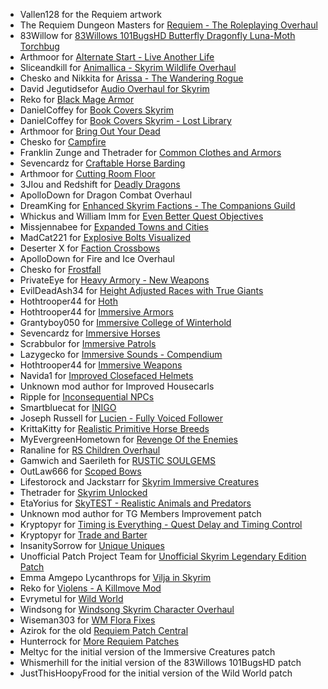 - Vallen128 for the Requiem artwork
- The Requiem Dungeon Masters for [Requiem - The Roleplaying Overhaul](https://www.nexusmods.com/skyrim/mods/19281)
- 83Willow for [83Willows 101BugsHD Butterfly Dragonfly Luna-Moth Torchbug](https://www.nexusmods.com/skyrim/mods/4955)
- Arthmoor for [Alternate Start - Live Another Life](https://www.nexusmods.com/skyrim/mods/9557)
- Sliceandkill for [Animallica - Skyrim Wildlife Overhaul](https://www.nexusmods.com/skyrim/mods/57413)
- Chesko and Nikkita for [Arissa - The Wandering Rogue](https://www.nexusmods.com/skyrim/mods/53754)
- David Jegutidsefor [Audio Overhaul for Skyrim](https://www.nexusmods.com/skyrim/mods/43773)
- Reko for [Black Mage Armor](https://www.nexusmods.com/skyrim/mods/9645)
- DanielCoffey for [Book Covers Skyrim](https://www.nexusmods.com/skyrim/mods/35399)
- DanielCoffey for [Book Covers Skyrim - Lost Library](https://www.nexusmods.com/skyrim/mods/57120)
- Arthmoor for [Bring Out Your Dead](https://www.nexusmods.com/skyrim/mods/19281)
- Chesko for [Campfire](https://www.nexusmods.com/skyrim/mods/64798)
- Franklin Zunge and Thetrader for [Common Clothes and Armors](https://www.nexusmods.com/skyrim/mods/94625)
- Sevencardz for [Craftable Horse Barding](https://www.nexusmods.com/skyrim/mods/64069)
- Arthmoor for [Cutting Room Floor](https://www.nexusmods.com/skyrim/mods/47327)
- 3JIou and Redshift for [Deadly Dragons](https://www.nexusmods.com/skyrim/mods/3829)
- ApolloDown for Dragon Combat Overhaul
- DreamKing for [Enhanced Skyrim Factions - The Companions Guild](https://www.nexusmods.com/skyrim/mods/22650)
- Whickus and William Imm for [Even Better Quest Objectives](https://www.nexusmods.com/skyrim/mods/32695)
- Missjennabee for [Expanded Towns and Cities](https://www.nexusmods.com/skyrim/mods/13608)
- MadCat221 for [Explosive Bolts Visualized](https://www.nexusmods.com/skyrim/mods/21922)
- Deserter X for [Faction Crossbows](https://www.nexusmods.com/skyrim/mods/58704)
- ApolloDown for Fire and Ice Overhaul
- Chesko for [Frostfall](https://www.nexusmods.com/skyrim/mods/11163)
- PrivateEye for [Heavy Armory - New Weapons](https://www.nexusmods.com/skyrim/mods/21120)
- EvilDeadAsh34 for [Height Adjusted Races with True Giants](https://www.nexusmods.com/skyrim/mods/7587)
- Hothtrooper44 for [Hoth](https://www.nexusmods.com/skyrim/mods/24666)
- Hothtrooper44 for [Immersive Armors](https://www.nexusmods.com/skyrim/mods/19733)
- Grantyboy050 for [Immersive College of Winterhold](https://www.nexusmods.com/skyrim/mods/36849)
- Sevencardz for [Immersive Horses](https://www.nexusmods.com/skyrim/mods/64067)
- Scrabbulor for [Immersive Patrols](https://www.nexusmods.com/skyrim/mods/12977)
- Lazygecko for [Immersive Sounds - Compendium](https://www.nexusmods.com/skyrim/mods/54387)
- Hothtrooper44 for [Immersive Weapons](https://www.nexusmods.com/skyrim/mods/27644)
- Navida1 for [Improved Closefaced Helmets](https://www.nexusmods.com/skyrim/mods/15927)
- Unknown mod author for Improved Housecarls
- Ripple for [Inconsequential NPCs](https://www.nexusmods.com/skyrim/mods/36334)
- Smartbluecat for [INIGO](https://www.nexusmods.com/skyrim/mods/40960)
- Joseph Russell for [Lucien - Fully Voiced Follower](https://www.nexusmods.com/skyrim/mods/95029)
- KrittaKitty for [Realistic Primitive Horse Breeds](https://www.nexusmods.com/skyrim/mods/57456)
- MyEvergreenHometown for [Revenge Of the Enemies](https://www.nexusmods.com/skyrim/mods/40491)
- Ranaline for [RS Children Overhaul](https://www.nexusmods.com/skyrim/mods/55555)
- Gamwich and Saerileth for [RUSTIC SOULGEMS](https://www.nexusmods.com/skyrim/mods/63766)
- OutLaw666 for [Scoped Bows](https://www.nexusmods.com/skyrim/mods/50528)
- Lifestorock and Jackstarr for [Skyrim Immersive Creatures](https://www.nexusmods.com/skyrim/mods/24913)
- Thetrader for [Skyrim Unlocked](https://www.nexusmods.com/skyrim/mods/69420)
- EtaYorius for [SkyTEST - Realistic Animals and Predators](https://www.nexusmods.com/skyrim/mods/10175)
- Unknown mod author for TG Members Improvement patch
- Kryptopyr for [Timing is Everything - Quest Delay and Timing Control](https://www.nexusmods.com/skyrim/mods/38151)
- Kryptopyr for [Trade and Barter](https://www.nexusmods.com/skyrim/mods/34612)
- InsanitySorrow for [Unique Uniques](https://www.nexusmods.com/skyrim/mods/33292)
- Unofficial Patch Project Team for [Unofficial Skyrim Legendary Edition Patch](https://www.nexusmods.com/skyrim/mods/71214)
- Emma Amgepo Lycanthrops for [Vilja in Skyrim](https://www.nexusmods.com/skyrim/mods/26393)
- Reko for [Violens - A Killmove Mod](https://www.nexusmods.com/skyrim/mods/56980)
- Evrymetul for [Wild World](https://www.nexusmods.com/skyrim/mods/88642)
- Windsong for [Windsong Skyrim Character Overhaul](https://www.nexusmods.com/skyrim/mods/52322)
- Wiseman303 for [WM Flora Fixes](https://www.nexusmods.com/skyrim/mods/70656)
- Azirok for the old [Requiem Patch Central](https://www.nexusmods.com/skyrim/mods/54562)
- Hunterrock for [More Requiem Patches](https://www.nexusmods.com/skyrim/mods/58141)
- Meltyc for the initial version of the Immersive Creatures patch
- Whismerhill for the initial version of the 83Willows 101BugsHD patch
- JustThisHoopyFrood for the initial version of the Wild World patch
